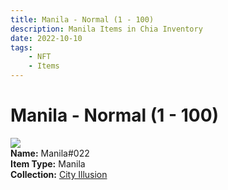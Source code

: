 ```yaml
---
title: Manila - Normal (1 - 100)
description: Manila Items in Chia Inventory
date: 2022-10-10
tags:
    - NFT
    - Items
---
```


# Manila - Normal (1 - 100)
<div class="item_thumbnail">
<img loading="lazy" src="https://n6lbdael2ogsbvt5q7tr4csqhypm2gxrfrm3kkqod4jbttr23e.arweave.net/b5YRgIvTjSDWf-YfnHgpQPh7NGvEsWbUqDh8SGc462c"><br/>
<div><strong>Name:</strong> Manila#022</div>
<div><strong>Item Type:</strong> Manila</div>
<div><strong>Collection:</strong> <a href="https://www.spacescan.io/xch/nft/collection/col1lend2dcn558km4wcwta4xnkfv3xpcmlp9kyt0m909emvfxechlyqdl5ndg">City Illusion</a></div>
</div>

